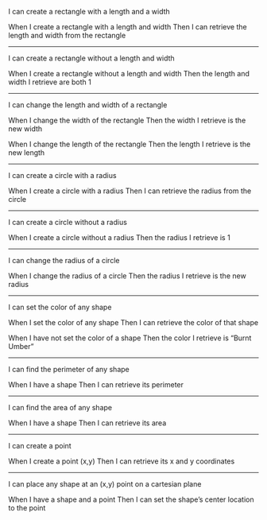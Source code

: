 I can create a rectangle with a length and a width

When I create a rectangle with a length and width
Then I can retrieve the length and width from the rectangle

*************************************************************
I can create a rectangle without a length and width

When I create a rectangle without a length and width
Then the length and width I retrieve are both 1

****************************************************************

I can change the length and width of a rectangle

When I change the width of the rectangle
Then the width I retrieve is the new width

When I change the length of the rectangle
Then the length I retrieve is the new length

****************************************************************
I can create a circle with a radius

When I create a circle with a radius
Then I can retrieve the radius from the circle

**************************************************************
I can create a circle without a radius

When I create a circle without a radius
Then the radius I retrieve is 1

*************************************************************

I can change the radius of a circle

When I change the radius of a circle
Then the radius I retrieve is the new radius

************************************************************
I can set the color of any shape

When I set the color of any shape
Then I can retrieve the color of that shape

When I have not set the color of a shape
Then the color I retrieve is “Burnt Umber”

**************************************************
I can find the perimeter of any shape

When I have a shape
Then I can retrieve its perimeter

**************************************************

I can find the area of any shape

When I have a shape
Then I can retrieve its area

***************************************************

I can create a point

When I create a point (x,y)
Then I can retrieve its x and y coordinates

************************************************
I can place any shape at an (x,y) point on a cartesian plane

When I have a shape and a point
Then I can set the shape’s center location to the point






